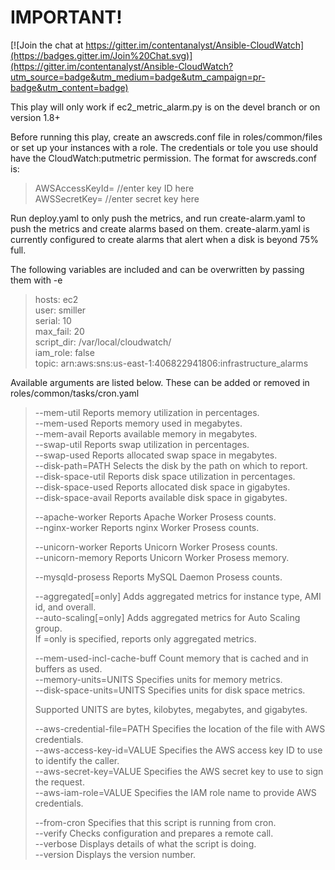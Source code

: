 IMPORTANT!
==========

[![Join the chat at https://gitter.im/contentanalyst/Ansible-CloudWatch](https://badges.gitter.im/Join%20Chat.svg)](https://gitter.im/contentanalyst/Ansible-CloudWatch?utm_source=badge&utm_medium=badge&utm_campaign=pr-badge&utm_content=badge)

This play will only work if ec2_metric_alarm.py is on the devel branch or on version 1.8+

Before running this play, create an awscreds.conf file in roles/common/files or set up your instances with a role. The credentials or tole you use should have the CloudWatch:putmetric permission.
The format for awscreds.conf is:


>AWSAccessKeyId= //enter key ID here  
>AWSSecretKey= //enter secret key here


Run deploy.yaml to only push the metrics, and run create-alarm.yaml to push the metrics and create alarms based on them. create-alarm.yaml is currently configured to create alarms that alert when a disk is beyond 75% full.

The following variables are included and can be overwritten by passing them with -e

>hosts: ec2  
>user: smiller  
>serial: 10  
>max_fail: 20  
>script_dir: /var/local/cloudwatch/  
>iam_role: false  
>topic: arn:aws:sns:us-east-1:406822941806:infrastructure_alarms  

Available arguments are listed below. These can be added or removed in roles/common/tasks/cron.yaml

>--mem-util          Reports memory utilization in percentages.  
>--mem-used          Reports memory used in megabytes.  
>--mem-avail         Reports available memory in megabytes.  
>--swap-util         Reports swap utilization in percentages.  
>--swap-used         Reports allocated swap space in megabytes.  
>--disk-path=PATH    Selects the disk by the path on which to report.  
>--disk-space-util   Reports disk space utilization in percentages.  
>--disk-space-used   Reports allocated disk space in gigabytes.  
>--disk-space-avail  Reports available disk space in gigabytes.  
>   
>--apache-worker     Reports Apache Worker Prosess counts.  
>--nginx-worker      Reports nginx Worker Prosess counts.  
>   
>--unicorn-worker    Reports Unicorn Worker Prosess counts.  
>--unicorn-memory    Reports Unicorn Worker Prosess memory.  
>   
>--mysqld-prosess    Reports MySQL Daemon Prosess counts.  
>   
>--aggregated[=only]    Adds aggregated metrics for instance type, AMI id, and overall.  
>--auto-scaling[=only]  Adds aggregated metrics for Auto Scaling group.  
>                       If =only is specified, reports only aggregated metrics.  
>   
>--mem-used-incl-cache-buff  Count memory that is cached and in buffers as used.  
>--memory-units=UNITS        Specifies units for memory metrics.  
>--disk-space-units=UNITS    Specifies units for disk space metrics.  
>   
>  Supported UNITS are bytes, kilobytes, megabytes, and gigabytes.  
>   
>--aws-credential-file=PATH  Specifies the location of the file with AWS credentials.  
>--aws-access-key-id=VALUE   Specifies the AWS access key ID to use to identify the caller.  
>--aws-secret-key=VALUE      Specifies the AWS secret key to use to sign the request.  
>--aws-iam-role=VALUE        Specifies the IAM role name to provide AWS credentials.  
>   
>--from-cron  Specifies that this script is running from cron.  
>--verify     Checks configuration and prepares a remote call.  
>--verbose    Displays details of what the script is doing.  
>--version    Displays the version number.  
